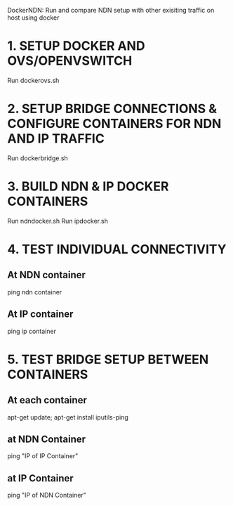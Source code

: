 DockerNDN: Run and compare NDN setup with other exisiting traffic on host using docker

# 1. SETUP DOCKER AND OVS/OPENVSWITCH 
Run dockerovs.sh

# 2. SETUP BRIDGE CONNECTIONS & CONFIGURE CONTAINERS FOR NDN AND IP TRAFFIC
Run dockerbridge.sh

# 3. BUILD NDN & IP DOCKER CONTAINERS
Run ndndocker.sh 
Run ipdocker.sh 

# 4. TEST INDIVIDUAL CONNECTIVITY
## At NDN container 
ping ndn container
## At IP container 
ping ip container

# 5. TEST BRIDGE SETUP BETWEEN CONTAINERS
## At each container
apt-get update; 
apt-get install iputils-ping

## at NDN Container 
ping "IP of IP Container"
  
## at IP Container 
ping "IP of NDN Container"
